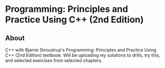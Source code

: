 # Programming: Principles and Practice Using C++ (2nd Edition)

## About
C++ with Bjarne Stroustrup's Programming: Principles and 
Practice Using C++ (2nd Edition) textbook. Will be uploading my solutions to 
drills, try this, and selected exercises from selected chapters. 